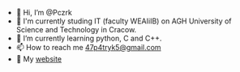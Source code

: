 - 👋 Hi, I’m @Pczrk
- 📝 I'm currently studing IT (faculty WEAIiIB) on AGH University of Science and Technology in Cracow.
- 🌱 I’m currently learning python, C and C++.
- 📫 How to reach me 47p4tryk5@gmail.com
- 👀 My [website](https://pczrk.github.io)
<!--- - 
- 👀 I’m interested in ...
- 💞️ I’m looking to collaborate on ... --->


<!---
Pczrk/Pczrk is a ✨ special ✨ repository because its `README.md` (this file) appears on your GitHub profile.
You can click the Preview link to take a look at your changes.
--->
